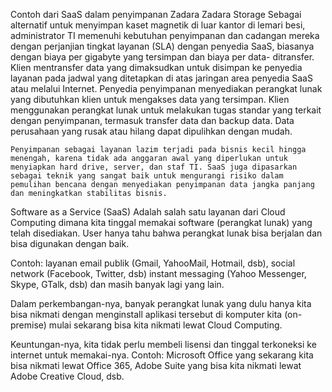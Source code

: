 Contoh dari SaaS dalam penyimpanan Zadara 
	Zadara Storage Sebagai alternatif untuk menyimpan kaset magnetik di luar kantor di lemari besi, administrator TI memenuhi kebutuhan penyimpanan dan cadangan mereka dengan perjanjian tingkat layanan (SLA) dengan penyedia SaaS, biasanya dengan biaya per gigabyte yang tersimpan dan biaya per data- ditransfer. Klien mentransfer data yang dimaksudkan untuk disimpan ke penyedia layanan pada jadwal yang ditetapkan di atas jaringan area penyedia SaaS atau melalui Internet. Penyedia penyimpanan menyediakan perangkat lunak yang dibutuhkan klien untuk mengakses data yang tersimpan. Klien menggunakan perangkat lunak untuk melakukan tugas standar yang terkait dengan penyimpanan, termasuk transfer data dan backup data. Data perusahaan yang rusak atau hilang dapat dipulihkan dengan mudah.

	Penyimpanan sebagai layanan lazim terjadi pada bisnis kecil hingga menengah, karena tidak ada anggaran awal yang diperlukan untuk menyiapkan hard drive, server, dan staf TI. SaaS juga dipasarkan sebagai teknik yang sangat baik untuk mengurangi risiko dalam pemulihan bencana dengan menyediakan penyimpanan data jangka panjang dan meningkatkan stabilitas bisnis.

Software as a Service (SaaS) Adalah salah satu layanan dari Cloud Computing dimana kita tinggal memakai software (perangkat lunak) yang telah disediakan. User hanya tahu bahwa perangkat lunak bisa berjalan dan bisa digunakan dengan baik.

Contoh: layanan email publik (Gmail, YahooMail, Hotmail, dsb), social network (Facebook, Twitter, dsb) instant messaging (Yahoo Messenger, Skype, GTalk, dsb) dan masih banyak lagi yang lain.

Dalam perkembangan-nya, banyak perangkat lunak yang dulu hanya kita bisa nikmati dengan menginstall aplikasi tersebut di komputer kita (on-premise) mulai sekarang bisa kita nikmati lewat Cloud Computing. 

Keuntungan-nya, kita tidak perlu membeli lisensi dan tinggal terkoneksi ke internet untuk memakai-nya. Contoh: Microsoft Office yang sekarang kita bisa nikmati lewat Office 365, Adobe Suite yang bisa kita nikmati lewat Adobe Creative Cloud, dsb.
